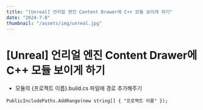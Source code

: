```yaml
---
title: "[Unreal] 언리얼 엔진 Content Drawer에 C++ 모듈 보이게 하기"
date: "2024-7-8"
thumbnail: "/assets/img/unreal.jpg"
---
```


# [Unreal] 언리얼 엔진 Content Drawer에 C++ 모듈 보이게 하기

- 모듈의 {프로젝트 이름}.build.cs 파일에 경로 추가해주기

```
PublicIncludePaths.AddRange(new string[] { "프로젝트 이름" });
```